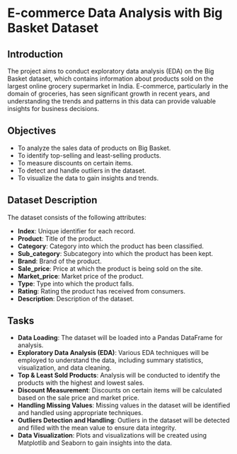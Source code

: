 # E-commerce Data Analysis with Big Basket Dataset

## Introduction
The project aims to conduct exploratory data analysis (EDA) on the Big Basket dataset, which contains information about products sold on the largest online grocery supermarket in India. E-commerce, particularly in the domain of groceries, has seen significant growth in recent years, and understanding the trends and patterns in this data can provide valuable insights for business decisions.

## Objectives
- To analyze the sales data of products on Big Basket.
- To identify top-selling and least-selling products.
- To measure discounts on certain items.
- To detect and handle outliers in the dataset.
- To visualize the data to gain insights and trends.

## Dataset Description
The dataset consists of the following attributes:
- **Index**: Unique identifier for each record.
- **Product**: Title of the product.
- **Category**: Category into which the product has been classified.
- **Sub_category**: Subcategory into which the product has been kept.
- **Brand**: Brand of the product.
- **Sale_price**: Price at which the product is being sold on the site.
- **Market_price**: Market price of the product.
- **Type**: Type into which the product falls.
- **Rating**: Rating the product has received from consumers.
- **Description**: Description of the dataset.

## Tasks
- **Data Loading**: The dataset will be loaded into a Pandas DataFrame for analysis.
- **Exploratory Data Analysis (EDA)**: Various EDA techniques will be employed to understand the data, including summary statistics, visualization, and data cleaning.
- **Top & Least Sold Products**: Analysis will be conducted to identify the products with the highest and lowest sales.
- **Discount Measurement**: Discounts on certain items will be calculated based on the sale price and market price.
- **Handling Missing Values**: Missing values in the dataset will be identified and handled using appropriate techniques.
- **Outliers Detection and Handling**: Outliers in the dataset will be detected and filled with the mean value to ensure data integrity.
- **Data Visualization**: Plots and visualizations will be created using Matplotlib and Seaborn to gain insights into the data.
